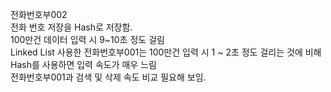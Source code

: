 전화번호부002  
전화 번호 저장을 Hash로 저장함.  
100만건 데이터 입력 시 9~10초 정도 걸림  
Linked List 사용한 전화번호부001는 100만건 입력 시 1 ~ 2초 정도 걸리는 것에 비해 Hash를 사용하면 입력 속도가 매우 느림  
전화번호부001과 검색 및 삭제 속도 비교 필요해 보임.   
